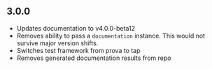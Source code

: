 ## 3.0.0

- Updates documentation to v4.0.0-beta12
- Removes ability to pass a `documentation` instance. This would not survive
  major version shifts.
- Switches test framework from prova to tap
- Removes generated documentation results from repo

